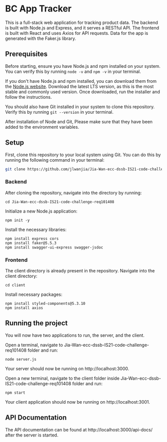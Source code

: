 # BC App Tracker
This is a full-stack web application for tracking product data. The backend is built with Node.js and Express, and it serves a RESTful API. The frontend is built with React and uses Axios for API requests. Data for the app is generated with the Faker.js library.

## Prerequisites
Before starting, ensure you have Node.js and npm installed on your system. You can verify this by running `node -v` and `npm -v` in your terminal.

If you don't have Node.js and npm installed, you can download them from the [Node.js website](https://nodejs.org/en/download/). Download the latest LTS version, as this is the most stable and commonly used version. Once downloaded, run the installer and follow the instructions. 

You should also have Git installed in your system to clone this repository. Verify this by running `git --version` in your terminal.

After installation of Node and Git, Please make sure that they have been added to the environment variables.

## Setup
First, clone this repository to your local system using Git. You can do this by running the following command in your terminal:

```bash
git clone https://github.com/jlwanjia/Jia-Wan-ecc-dssb-IS21-code-challenge-req101408.git
```
### Backend
After cloning the repository, navigate into the directory by running:

```
cd Jia-Wan-ecc-dssb-IS21-code-challenge-req101408
```


Initialize a new Node.js application:
```
npm init -y
```
Install the necessary libraries:
```
npm install express cors
npm install faker@5.5.3
npm install swagger-ui-express swagger-jsdoc
```
### Frontend
The client directory is already present in the repository. Navigate into the client directory:
```
cd client
```
Install necessary packages:
```
npm install styled-components@5.3.10
npm install axios
```
## Running the project
You will now have two applications to run, the server, and the client.

Open a terminal, navigate to Jia-Wan-ecc-dssb-IS21-code-challenge-req101408 folder and run:

```
node server.js
```
Your server should now be running on http://localhost:3000.

Open a new terminal, navigate to the client folder inside Jia-Wan-ecc-dssb-IS21-code-challenge-req101408 folder and run:
```
npm start
```
Your client application should now be running on http://localhost:3001.

## API Documentation
The API documentation can be found at http://localhost:3000/api-docs/ after the server is started.
